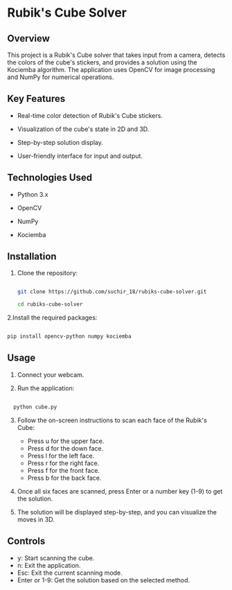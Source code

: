 # Rubik's Cube Solver


## Overview

This project is a Rubik's Cube solver that takes input from a camera, detects the colors of the cube's stickers, and provides a solution using the Kociemba algorithm. The application uses OpenCV for image processing and NumPy for numerical operations.


## Key Features

- Real-time color detection of Rubik's Cube stickers.

- Visualization of the cube's state in 2D and 3D.

- Step-by-step solution display.

- User-friendly interface for input and output.


## Technologies Used

- Python 3.x

- OpenCV

- NumPy

- Kociemba


## Installation

1. Clone the repository:

   ```bash

   git clone https://github.com/suchir_18/rubiks-cube-solver.git

   cd rubiks-cube-solver

   ```

2.Install the required packages:

```bash

pip install opencv-python numpy kociemba

```

## Usage

  1. Connect your webcam.

  2. Run the application:

  ```bash

    python cube.py

  ```

  3. Follow the on-screen instructions to scan each face of the Rubik's Cube:
      - Press u for the upper face.
      - Press d for the down face.
      - Press l for the left face.
      - Press r for the right face.
      - Press f for the front face.
      - Press b for the back face.

   4. Once all six faces are scanned, press Enter or a number key (1-9) to get the solution.

   5. The solution will be displayed step-by-step, and you can visualize the moves in 3D.

## Controls

  - y: Start scanning the cube.
  - n: Exit the application.
  - Esc: Exit the current scanning mode.
  - Enter or 1-9: Get the solution based on the selected method.
